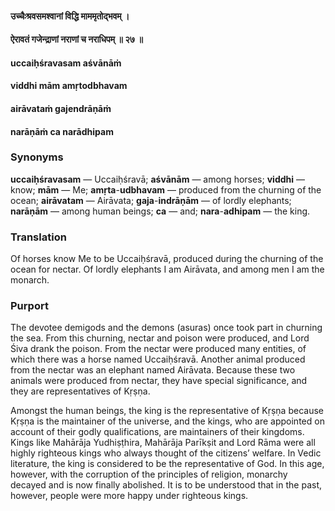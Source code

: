 #### उच्चैःश्रवसमश्वानां विद्धि माममृतोद्भवम् ।
#### ऐरावतं गजेन्द्राणां नराणां च नराधिपम् ॥ २७ ॥

#### uccaiḥśravasam aśvānāṁ
#### viddhi mām amṛtodbhavam
#### airāvataṁ gajendrāṇāṁ
#### narāṇāṁ ca narādhipam

### Synonyms

**uccaiḥśravasam** — Uccaiḥśravā; **aśvānām** — among horses; **viddhi** — know; **mām** — Me; **amṛta**-**udbhavam** — produced from the churning of the ocean; **airāvatam** — Airāvata; **gaja**-**indrāṇām** — of lordly elephants; **narāṇām** — among human beings; **ca** — and; **nara**-**adhipam** — the king.

### Translation

Of horses know Me to be Uccaiḥśravā, produced during the churning of the ocean for nectar. Of lordly elephants I am Airāvata, and among men I am the monarch.

### Purport

The devotee demigods and the demons (asuras) once took part in churning the sea. From this churning, nectar and poison were produced, and Lord Śiva drank the poison. From the nectar were produced many entities, of which there was a horse named Uccaiḥśravā. Another animal produced from the nectar was an elephant named Airāvata. Because these two animals were produced from nectar, they have special significance, and they are representatives of Kṛṣṇa.

Amongst the human beings, the king is the representative of Kṛṣṇa because Kṛṣṇa is the maintainer of the universe, and the kings, who are appointed on account of their godly qualifications, are maintainers of their kingdoms. Kings like Mahārāja Yudhiṣṭhira, Mahārāja Parīkṣit and Lord Rāma were all highly righteous kings who always thought of the citizens’ welfare. In Vedic literature, the king is considered to be the representative of God. In this age, however, with the corruption of the principles of religion, monarchy decayed and is now finally abolished. It is to be understood that in the past, however, people were more happy under righteous kings.